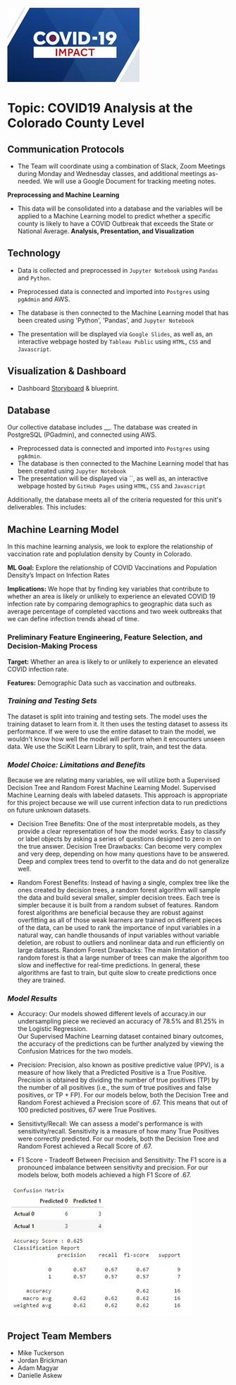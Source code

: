 ![COVID](Resources/COVID_19.jpg)

# Topic: COVID19 Analysis at the Colorado County Level

## Communication Protocols
* The Team will coordinate using a combination of Slack, Zoom Meetings during Monday and Wednesday classes, and additional meetings as-needed. We will use a Google Document for tracking meeting notes.

**Preprocessing and Machine Learning**

* This data will be consolidated into a database and the variables will be applied to a Machine Learning model to predict whether a specific county is likely to have a COVID Outbreak that exceeds the State or National Average. 
**Analysis, Presentation, and Visualization**

## Technology 

* Data is collected and preprocessed in `Jupyter Notebook` using `Pandas` and `Python`.

* Preprocessed data is connected and imported into `Postgres` using `pgAdmin` and AWS.
* The database is then connected to the Machine Learning model that has been created using 'Python', 'Pandas', and `Jupyter Notebook`
* The presentation will be displayed via `Google Slides`, as well as, an interactive webpage hosted by `Tableau Public` using `HTML`, `CSS` and `Javascript`.

## Visualization & Dashboard

* Dashboard [Storyboard](https://docs.google.com/presentation/d/1dCde1OCeyl3IB1D-QORw7h_S3HN5e1TztJYZq71IYIo/edit?usp=sharing) & blueprint. 

## Database ##

Our collective database includes __. The database was created in PostgreSQL (PGadmin), and connected using AWS.
* Preprocessed data is connected and imported into `Postgres` using `pgAdmin`.
* The database is then connected to the Machine Learning model that has been created using `Jupyter Notebook`
* The presentation will be displayed via ``, as well as, an interactive webpage hosted by `GitHub Pages` using `HTML`, `CSS` and `Javascript`

Additionally, the database meets all of the criteria requested for this unit's deliverables. This includes:


## Machine Learning Model ##

In this machine learning analysis, we look to explore the relationship of vaccination rate and poplulation density by County in Colorado.

**ML Goal:** Explore the relationship of COVID Vaccinations and Population Density’s Impact on Infection Rates

**Implications:**  We hope that by finding key variables that contribute to whether an area is likely or unlikely to experience an elevated COVID 19 infection rate by comparing  demographics to geographic data such as average percentage of completed vacctions and two week outbreaks that we can define infection trends ahead of time.

### Preliminary Feature Engineering, Feature Selection, and Decision-Making Process

**Target:** Whether an area is likely to or unlikely to experience an elevated COVID infection rate. 

**Features:** Demographic Data such as vaccination and outbreaks. 

### *Training and Testing Sets*
The dataset is split into training and testing sets. The model uses the training dataset to learn from it. It then uses the testing dataset to assess its performance. If we were to use the entire dataset to train the model, we wouldn't know how well the model will perform when it encounters unseen data. We use the SciKit Learn Library to split, train, and test the data.

### *Model Choice: Limitations and Benefits*
Because we are relating many variables, we will utilize both a Supervised Decision Tree and Random Forest Machine Learning Model. Supervised Machine Learning deals with labeled datasets. This approach is appropriate for this project because we will use current infection data to run predictions on future unknown datasets.

- Decision Tree Benefits: One of the most interpretable models, as they provide a clear representation of how the model works. Easy to classify or label objects by asking a series of questions designed to zero in on the true answer.
Decision Tree Drawbacks: Can become very complex and very deep, depending on how many questions have to be answered. Deep and complex trees tend to overfit to the data and do not generalize well.

- Random Forest Benefits: Instead of having a single, complex tree like the ones created by decision trees, a random forest algorithm will sample the data and build several smaller, simpler decision trees. Each tree is simpler because it is built from a random subset of features. Random forest algorithms are beneficial because they are robust against overfitting as all of those weak learners are trained on different pieces of the data, can be used to rank the importance of input variables in a natural way, can handle thousands of input variables without variable deletion, are robust to outliers and nonlinear data and run efficiently on large datasets.
Random Forest Drawbacks: The main limitation of random forest is that a large number of trees can make the algorithm too slow and ineffective for real-time predictions. In general, these algorithms are fast to train, but quite slow to create predictions once they are trained.

### *Model Results* 
* Accuracy: Our models showed different levels of accuracy.in our undersampling piece we recieved an accuracy of 78.5% and 81.25% in the Logistic Regression.  
Our Supervised Machine Learning dataset contained binary outcomes, the accuracy of the predictions can be further analyzed by viewing the Confusion Matrices for the two models.

* Precision: Precision, also known as positive predictive value (PPV), is a measure of how likely that a Predicted Positive is a True Positive. Precision is obtained by dividing the number of true positives (TP) by the number of all positives (i.e., the sum of true positives and false positives, or TP + FP). For our models below, both the Decision Tree and Random Forest achieved a Precision score of .67. This means that out of 100 predicted positives, 67 were True Positives.

* Sensitivty/Recall: We can assess a model's performance is with sensitivity/recall. Sensitivity is a measure of how many True Positives were correctly predicted. For our models, both the Decision Tree and Random Forest achieved a Recall Score of .67. 

* F1 Score - Tradeoff Between Precision and Sensitivity: The F1 score is a pronounced imbalance between sensitivity and precision. For our models below, both models achieved a high F1 Score of .67.

![Confusion Matrix](Resources/CM.jpg)


## Project Team Members
* Mike Tuckerson 
* Jordan Brickman
* Adam Magyar
* Danielle Askew 
